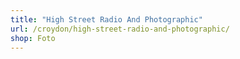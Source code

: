 ```yaml
---
title: "High Street Radio And Photographic"
url: /croydon/high-street-radio-and-photographic/
shop: Foto
---
```

